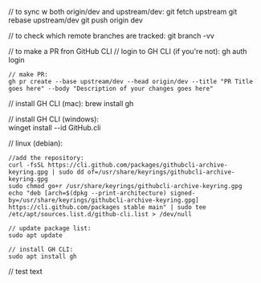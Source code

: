 
// to sync w both origin/dev and upstream/dev:
git fetch upstream
git rebase upstream/dev
git push origin dev


// to check which remote branches are tracked:
git branch -vv

// to make a PR fron GitHub CLI 
    // login to GH CLI (if you're not):
    gh auth login

    // make PR:
    gh pr create --base upstream/dev --head origin/dev --title "PR Title goes here" --body "Description of your changes goes here"


// install GH CLI (mac):
brew install gh

// install GH CLI (windows):    
winget install --id GitHub.cli

// linux (debian):

    //add the repository:
    curl -fsSL https://cli.github.com/packages/githubcli-archive-keyring.gpg | sudo dd of=/usr/share/keyrings/githubcli-archive-keyring.gpg
    sudo chmod go+r /usr/share/keyrings/githubcli-archive-keyring.gpg
    echo "deb [arch=$(dpkg --print-architecture) signed-by=/usr/share/keyrings/githubcli-archive-keyring.gpg] https://cli.github.com/packages stable main" | sudo tee /etc/apt/sources.list.d/github-cli.list > /dev/null

    // update package list:
    sudo apt update

    // install GH CLI:
    sudo apt install gh

// test text


